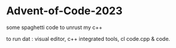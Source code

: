 # Advent-of-Code-2023
some spaghetti code to unrust my c++

to run dat : visual editor, c++ integrated tools, cl code.cpp & code.
